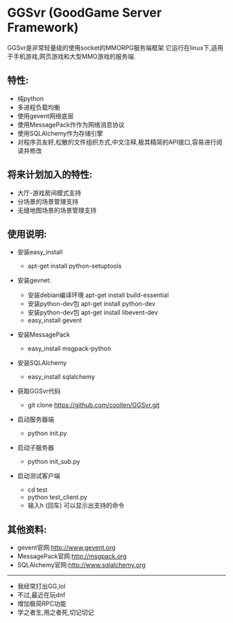GGSvr (GoodGame Server Framework)
=====================
GGSvr是非常轻量级的使用socket的MMORPG服务端框架.它运行在linux下,适用于手机游戏,网页游戏和大型MMO游戏的服务端.


特性:
---------------------
* 纯python
* 多进程负载均衡
* 使用gevent网络底层
* 使用MessagePack作作为网络消息协议
* 使用SQLAlchemy作为存储引擎
* 对程序员友好,松散的文件组织方式,中文注释,极其精简的API接口,容易进行阅读并修改

将来计划加入的特性:
---------------------
* 大厅-游戏房间模式支持
* 分场景的场景管理支持
* 无缝地图场景的场景管理支持

使用说明:
--------------------
* 安装easy_install
  * apt-get install python-setuptools

* 安装gevnet:
  * 安装debian编译环境  apt-get install build-essential 
  * 安装python-dev包 apt-get install python-dev   
  * 安装python-dev包 apt-get install libevent-dev
  * easy_install gevent

* 安装MessagePack
  * easy_install msgpack-python

* 安装SQLAlchemy
  * easy_install sqlalchemy

* 获取GGSvr代码
  * git clone https://github.com/coollen/GGSvr.git

* 启动服务器端
  * python init.py

* 启动子服务器
  * python init_sub.py

* 启动测试客户端
  * cd test
  * python test_client.py
  * 输入h (回车) 可以显示出支持的命令


其他资料:
---------------------
* gevent官网:http://www.gevent.org
* MessagePack官网:http://msgpack.org
* SQLAlchemy官网:http://www.sqlalchemy.org

---------------------
* 我经常打出GG,lol
* 不过,最近在玩dnf
* 增加极简RPC功能
* 学之者生,用之者死,切记切记
